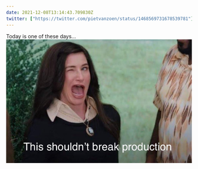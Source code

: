 ```yaml
---
date: 2021-12-08T13:14:43.709830Z
twitter: ["https://twitter.com/pietvanzoen/status/1468569731678539781"]
---
```

Today is one of these days... 
![](/media/shipit.jpeg)

